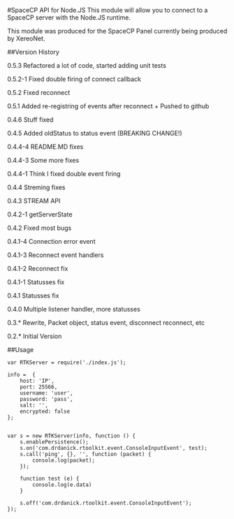 #SpaceCP API for Node.JS
This module will allow you to connect to a SpaceCP server with the Node.JS runtime.

This module was produced for the SpaceCP Panel currently being produced by XereoNet.

##Version History

0.5.3   Refactored a lot of code, started adding unit tests

0.5.2-1 Fixed double firing of connect callback

0.5.2   Fixed reconnect

0.5.1   Added re-registring of events after reconnect + Pushed to github

0.4.6   Stuff fixed

0.4.5   Added oldStatus to status event (BREAKING CHANGE!)

0.4.4-4 README.MD fixes

0.4.4-3 Some more fixes

0.4.4-1 Think I fixed double event firing

0.4.4   Streming fixes

0.4.3   STREAM API

0.4.2-1 getServerState

0.4.2   Fixed most bugs

0.4.1-4 Connection error event

0.4.1-3 Reconnect event handlers

0.4.1-2 Reconnect fix

0.4.1-1 Statusses fix

0.4.1   Statusses fix

0.4.0   Multiple listener handler, more statusses

0.3.*   Rewrite, Packet object, status event, disconnect reconnect, etc

0.2.*   Initial Version


##Usage

    var RTKServer = require('./index.js');

    info =  {
        host: 'IP',
        port: 25566,
        username: 'user',
        password: 'pass',
        salt: '',
        encrypted: false
    };


    var s = new RTKServer(info, function () {
        s.enablePersistence();
        s.on('com.drdanick.rtoolkit.event.ConsoleInputEvent', test);
        s.call('ping', {}, '', function (packet) {
            console.log(packet);
        });

        function test (e) {
            console.log(e.data)
        }

        s.off('com.drdanick.rtoolkit.event.ConsoleInputEvent');
    });